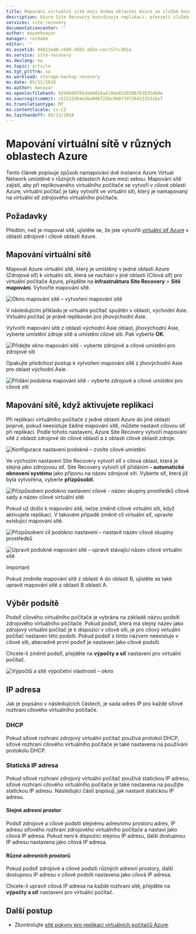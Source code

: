 ```yaml
---
title: Mapování virtuální sítě mezi dvěma oblastmi Azure ve službě Azure Site Recovery | Microsoft Docs
description: Azure Site Recovery koordinuje replikaci, převzetí služeb při selhání a obnovení virtuálních počítačů a fyzických serverů. Další informace o převzetí služeb při selhání do Azure nebo do sekundárního datacentra.
services: site-recovery
documentationcenter: ''
author: mayanknayar
manager: rochakm
editor: ''
ms.assetid: 44813a48-c680-4581-a92e-cecc57cc3b1e
ms.service: site-recovery
ms.devlang: na
ms.topic: article
ms.tgt_pltfrm: na
ms.workload: storage-backup-recovery
ms.date: 05/11/2018
ms.author: manayar
ms.openlocfilehash: 9294940785deb0834a419de8320286783635d68e
ms.sourcegitcommit: c52123364e2ba086722bc860f2972642115316ef
ms.translationtype: MT
ms.contentlocale: cs-CZ
ms.lasthandoff: 05/11/2018
---
```

# <a name="map-virtual-networks-in-different-azure-regions"></a>Mapování virtuální sítě v různých oblastech Azure


Tento článek popisuje způsob namapování dvě instance Azure Virtual Network umístěné v různých oblastech Azure mezi sebou. Mapování sítě zajistí, aby při replikovaného virtuálního počítače se vytvoří v cílové oblasti Azure, virtuální počítač je taky vytvořit ve virtuální síti, který je namapovaný na virtuální síť zdrojového virtuálního počítače.  

## <a name="prerequisites"></a>Požadavky
Předtím, než je mapovat sítě, ujistěte se, že jste vytvořili [virtuální síť Azure](../virtual-network/virtual-networks-overview.md) v oblasti zdrojové i cílové oblasti Azure.

## <a name="map-virtual-networks"></a>Mapování virtuální sítě

Mapovat Azure virtuální sítě, který je umístěný v jedné oblasti Azure (Zdrojová síť) k virtuální síti, která se nachází v jiné oblasti (Cílová síť) pro virtuální počítače Azure, přejděte na **infrastruktura Site Recovery**  >  **Sítě mapování**. Vytvořte mapování sítě.

![Okno mapování sítě – vytvoření mapování sítě](./media/site-recovery-network-mapping-azure-to-azure/network-mapping1.png)


V následujícím příkladu je virtuální počítač spuštěn v oblasti, východní Asie. Virtuální počítač je právě replikován pro jihovýchodní Asie.

Vytvořit mapování sítě z oblasti východní Asie oblast, jihovýchodní Asie, vyberte umístění zdroje sítě a umístění cílové síti. Pak vyberte **OK**.

![Přidejte okno mapování sítě - vyberte zdrojové a cílové umístění pro zdrojové síti](./media/site-recovery-network-mapping-azure-to-azure/network-mapping2.png)


Opakujte předchozí postup k vytvoření mapování sítě z jihovýchodní Asie pro oblast východní Asie.

![Přidání podokna mapování sítě - vyberte zdrojové a cílové umístění pro cílové síti](./media/site-recovery-network-mapping-azure-to-azure/network-mapping3.png)


## <a name="map-a-network-when-you-enable-replication"></a>Mapování sítě, když aktivujete replikaci

Při replikaci virtuálního počítače z jedné oblasti Azure do jiné oblasti poprvé, pokud neexistuje žádné mapování sítě, můžete nastavit cílovou síť při replikaci. Podle tohoto nastavení, Azure Site Recovery vytvoří mapování sítě z oblasti zdrojové do cílové oblasti a z oblasti cílové oblasti zdroje.   

![Konfigurace nastavení podokně – zvolte cílové umístění](./media/site-recovery-network-mapping-azure-to-azure/network-mapping4.png)

Ve výchozím nastavení Site Recovery vytvoří síť v cílová oblast, která je stejná jako zdrojovou síť. Site Recovery vytvoří síť přidáním **- automatické obnovení systému** jako příponu na název zdrojové síti. Vyberte síť, která již byla vytvořena, vyberte **přizpůsobit**.

![Přizpůsobení podokno nastavení cílové - název skupiny prostředků cílové sady a název cílové virtuální sítě](./media/site-recovery-network-mapping-azure-to-azure/network-mapping5.png)

Pokud už došlo k mapování sítě, nelze změnit cílové virtuální síti, když aktivujete replikaci. V takovém případě změnit cíl virtuální síť, upravte existující mapování sítě.  

![Přizpůsobení cíl podokno nastavení – nastavit název cílové skupiny prostředků](./media/site-recovery-network-mapping-azure-to-azure/network-mapping6.png)

![Upravit podokně mapování sítě – upravit stávající název cílové virtuální sítě](./media/site-recovery-network-mapping-azure-to-azure/modify-network-mapping.png)

> [!IMPORTANT]
> Pokud změníte mapování sítě z oblasti A do oblasti B, ujistěte se také upravit mapování sítě z oblasti B oblasti A.
>
>


## <a name="subnet-selection"></a>Výběr podsítě
Podsíť cílového virtuálního počítače je vybrána na základě názvu podsíti zdrojového virtuálního počítače. Pokud podsíť, která má stejný název jako zdrojový virtuální počítač je k dispozici v cílové síti, je pro cílový virtuální počítač nastaven této podsíti. Pokud podsíť s tímto názvem neexistuje v cílové síti, abecedně první podsíť je nastaven jako cílové podsíti.

Chcete-li změnit podsíť, přejděte na **výpočty a síť** nastavení pro virtuální počítač.

![Výpočtů a sítě výpočetní vlastnosti – okno](./media/site-recovery-network-mapping-azure-to-azure/modify-subnet.png)


## <a name="ip-address"></a>IP adresa

Jak je popsáno v následujících částech, je sada adres IP pro každé síťové rozhraní cílového virtuálního počítače.

### <a name="dhcp"></a>DHCP
Pokud síťové rozhraní zdrojový virtuální počítač používá protokol DHCP, síťové rozhraní cílového virtuálního počítače je také nastavena na používání protokolu DHCP.

### <a name="static-ip-address"></a>Statická IP adresa
Pokud síťové rozhraní zdrojový virtuální počítač používá statickou IP adresu, síťové rozhraní cílového virtuálního počítače je také nastavena na použijte statickou IP adresu. Následující části popisují, jak nastavit statickou IP adresu.

#### <a name="same-address-space"></a>Stejné adresní prostor

Podsíť zdrojové a cílové podsíti stejnému adresnímu prostoru adres, IP adresu síťového rozhraní zdrojového virtuálního počítače a nastaví jako cílová IP adresa. Pokud není k dispozici stejnou IP adresu, další dostupnou IP adresu nastavena jako cílová IP adresa.

#### <a name="different-address-spaces"></a>Různé adresních prostorů

Pokud podsíť zdrojové a cílové podsíti různých adresní prostory, další dostupnou IP adresu v cílové podsíti nastavena jako cílová IP adresa.

Chcete-li upravit cílová IP adresa na každé rozhraní sítě, přejděte na **výpočty a síť** nastavení pro virtuální počítač.

## <a name="next-steps"></a>Další postup

* Zkontrolujte [sítě pokyny pro replikaci virtuálních počítačů Azure](site-recovery-azure-to-azure-networking-guidance.md).
